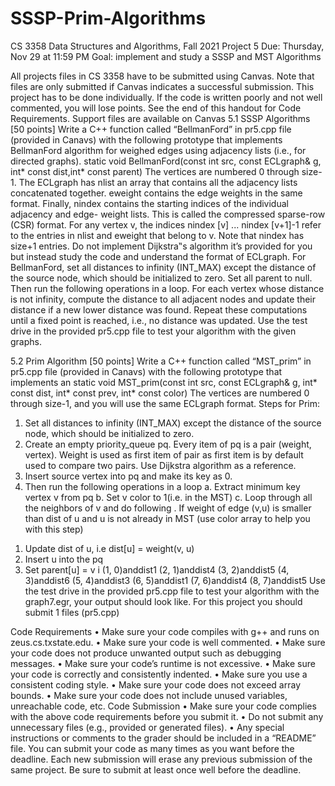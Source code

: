 # SSSP-Prim-Algorithms
 CS 3358
Data Structures and Algorithms, Fall 2021
Project 5
Due: Thursday, Nov 29 at 11:59 PM
Goal: implement and study a SSSP and MST Algorithms

All projects files in CS 3358 have to be submitted using Canvas. Note that files are only submitted if Canvas indicates a successful submission. This project has to be done individually.
 If the code is written poorly and not well commented, you will lose points. See the end of this handout for Code Requirements.
Support files are available on Canvas
5.1 SSSP Algorithms [50 points]
Write a C++ function called “BellmanFord” in pr5.cpp file (provided in Canavs) with the
following prototype that implements BellmanFord algorithm for weighed edges using adjacency
lists (i.e., for directed graphs).
static void BellmanFord(const int src, const ECLgraph& g, int* const
dist,int* const parent)
The vertices are numbered 0 through size-1. The ECLgraph has nlist an array that contains all the adjacency lists concatenated together. eweight contains the edge weights in the same
 format. Finally, nindex contains the starting indices of the individual adjacency and edge- weight lists. This is called the compressed sparse-row (CSR) format. For any vertex v, the indices nindex [v] ... nindex [v+1]-1 refer to the entries in nlist and eweight that belong to v. Note that nindex has size+1 entries.
Do not implement Dijkstra‟s algorithm it’s provided for you but instead study the code and understand the format of ECLgraph. For BellmanFord, set all distances to infinity (INT_MAX) except the distance of the source node, which should be initialized to zero. Set all parent to null. Then run the following operations in a loop. For each vertex whose distance is not infinity, compute the distance to all adjacent nodes and update their distance if a new lower distance was found. Repeat these computations until a fixed point is reached, i.e., no distance was updated.
 Use the test drive in the provided pr5.cpp file to test your algorithm with the given graphs.
 
 5.2 Prim Algorithm [50 points]
Write a C++ function called “MST_prim” in pr5.cpp file (provided in Canavs) with the following prototype that implements an
static void MST_prim(const int src, const ECLgraph& g, int* const dist, int* const prev, int* const color)
The vertices are numbered 0 through size-1, and you will use the same ECLgraph format.
 Steps for Prim:
 1) Set all distances to infinity (INT_MAX) except the distance of the source node, which should be initialized to zero.
2) Create an empty priority_queue pq. Every item of pq is a pair (weight, vertex). Weight is used as first item of pair as first item is by default used to compare two pairs. Use Dijkstra algorithm as a reference.
3) Insert source vertex into pq and make its key as 0.
4) Then run the following operations in a loop
 a. Extract minimum key vertex v from pq
b. Set v color to 1(i.e. in the MST)
c. Loop through all the neighbors of v and do following
 . If weight of edge (v,u) is smaller than dist of u and u is not already in MST (use color array to help you with this step)
 1. Update dist of u, i.e dist[u] = weight(v, u)
 2. Insert u into the pq
3. Set parent[u] = v
i
(1, 0)anddist1 (2, 1)anddist4 (3, 2)anddist5 (4, 3)anddist6 (5, 4)anddist3 (6, 5)anddist1 (7, 6)anddist4 (8, 7)anddist5
 Use the test drive in the provided pr5.cpp file to test your algorithm with the graph7.egr, your output should look like.
 For this project you should submit 1 files (pr5.cpp)
 
  Code Requirements
 • Make sure your code compiles with g++ and runs on zeus.cs.txstate.edu.
 • Make sure your code is well commented.
• Make sure your code does not produce unwanted output such as debugging messages.
• Make sure your code’s runtime is not excessive.
• Make sure your code is correctly and consistently indented.
• Make sure you use a consistent coding style.
• Make sure your code does not exceed array bounds.
• Make sure your code does not include unused variables, unreachable code, etc.
 Code Submission
 • Make sure your code complies with the above code requirements before you submit it.
• Do not submit any unnecessary files (e.g., provided or generated files).
• Any special instructions or comments to the grader should be included in a “README”
file.
You can submit your code as many times as you want before the deadline. Each new
 submission will erase any previous submission of the same project. Be sure to submit at least once well before the deadline.
  
